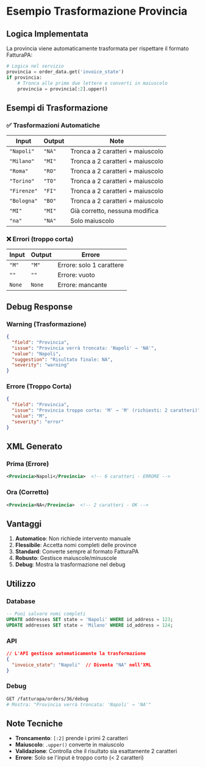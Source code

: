 # Esempio Trasformazione Provincia

## Logica Implementata

La provincia viene automaticamente trasformata per rispettare il formato FatturaPA:

```python
# Logica nel servizio
provincia = order_data.get('invoice_state')
if provincia:
    # Tronca alle prime due lettere e converti in maiuscolo
    provincia = provincia[:2].upper()
```

## Esempi di Trasformazione

### ✅ **Trasformazioni Automatiche**

| Input | Output | Note |
|-------|--------|------|
| `"Napoli"` | `"NA"` | Tronca a 2 caratteri + maiuscolo |
| `"Milano"` | `"MI"` | Tronca a 2 caratteri + maiuscolo |
| `"Roma"` | `"RO"` | Tronca a 2 caratteri + maiuscolo |
| `"Torino"` | `"TO"` | Tronca a 2 caratteri + maiuscolo |
| `"Firenze"` | `"FI"` | Tronca a 2 caratteri + maiuscolo |
| `"Bologna"` | `"BO"` | Tronca a 2 caratteri + maiuscolo |
| `"MI"` | `"MI"` | Già corretto, nessuna modifica |
| `"na"` | `"NA"` | Solo maiuscolo |

### ❌ **Errori (troppo corta)**

| Input | Output | Errore |
|-------|--------|--------|
| `"M"` | `"M"` | Errore: solo 1 carattere |
| `""` | `""` | Errore: vuoto |
| `None` | `None` | Errore: mancante |

## Debug Response

### Warning (Trasformazione)
```json
{
  "field": "Provincia",
  "issue": "Provincia verrà troncata: 'Napoli' → 'NA'",
  "value": "Napoli",
  "suggestion": "Risultato finale: NA",
  "severity": "warning"
}
```

### Errore (Troppo Corta)
```json
{
  "field": "Provincia",
  "issue": "Provincia troppo corta: 'M' → 'M' (richiesti: 2 caratteri)",
  "value": "M",
  "severity": "error"
}
```

## XML Generato

### Prima (Errore)
```xml
<Provincia>Napoli</Provincia>  <!-- 6 caratteri - ERRORE -->
```

### Ora (Corretto)
```xml
<Provincia>NA</Provincia>  <!-- 2 caratteri - OK -->
```

## Vantaggi

1. **Automatico**: Non richiede intervento manuale
2. **Flessibile**: Accetta nomi completi delle province
3. **Standard**: Converte sempre al formato FatturaPA
4. **Robusto**: Gestisce maiuscole/minuscole
5. **Debug**: Mostra la trasformazione nel debug

## Utilizzo

### Database
```sql
-- Puoi salvare nomi completi
UPDATE addresses SET state = 'Napoli' WHERE id_address = 123;
UPDATE addresses SET state = 'Milano' WHERE id_address = 124;
```

### API
```json
// L'API gestisce automaticamente la trasformazione
{
  "invoice_state": "Napoli"  // Diventa "NA" nell'XML
}
```

### Debug
```bash
GET /fatturapa/orders/36/debug
# Mostra: "Provincia verrà troncata: 'Napoli' → 'NA'"
```

## Note Tecniche

- **Troncamento**: `[:2]` prende i primi 2 caratteri
- **Maiuscolo**: `.upper()` converte in maiuscolo
- **Validazione**: Controlla che il risultato sia esattamente 2 caratteri
- **Errore**: Solo se l'input è troppo corto (< 2 caratteri)

